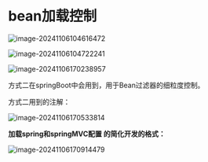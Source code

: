 # bean加载控制

 ![image-20241106104616472](D:\md_image\image-20241106104616472.png)

 ![image-20241106104722241](D:\md_image\image-20241106104722241.png)

 ![image-20241106170238957](D:\md_image\image-20241106170238957.png)

方式二在springBoot中会用到，用于Bean过滤器的细粒度控制。

方式二用到的注解：

 ![image-20241106170533814](D:\md_image\image-20241106170533814.png)



**加载spring和springMVC配置 的简化开发的格式：**

![image-20241106170914479](D:\md_image\image-20241106170914479.png)

